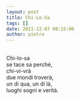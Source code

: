 ```yaml
---
layout: post
title: Chi-Lo-Sa
tags: []
date: 2011-12-07 00:15:00
author: pietro
---
```

<br/>Chi-lo-sa<br/>se tace sa perché,<br/>chi-vi-vrà<br/>due mondi troverà,<br/>un di qua, un di là,<br/>luoghi sogni e verità.<br/>

